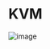 # KVM
![image](https://github.com/youthx/KVM/assets/118225440/8bedea54-d5e6-423b-a088-d8408d6bad59)
